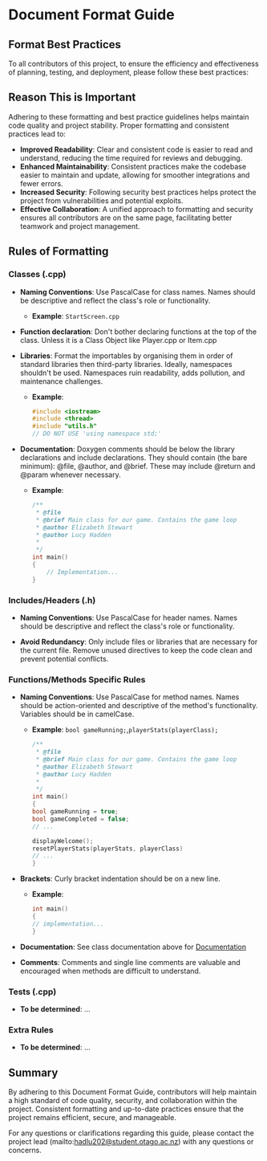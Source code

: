 # Document Format Guide

## Format Best Practices

To all contributors of this project, to ensure the efficiency and effectiveness of planning, testing, and deployment, please follow these best practices:

## Reason This is Important

Adhering to these formatting and best practice guidelines helps maintain code quality and project stability. Proper formatting and consistent practices lead to:
- **Improved Readability**: Clear and consistent code is easier to read and understand, reducing the time required for reviews and debugging.
- **Enhanced Maintainability**: Consistent practices make the codebase easier to maintain and update, allowing for smoother integrations and fewer errors.
- **Increased Security**: Following security best practices helps protect the project from vulnerabilities and potential exploits.
- **Effective Collaboration**: A unified approach to formatting and security ensures all contributors are on the same page, facilitating better teamwork and project management.

## Rules of Formatting

### Classes (.cpp)

- **Naming Conventions**: Use PascalCase for class names. Names should be descriptive and reflect the class's role or functionality.
  - **Example**: `StartScreen.cpp`
- **Function declaration**: Don't bother declaring functions at the top of the class. Unless it is a Class Object like Player.cpp or Item.cpp
  
- **Libraries**: Format the importables by organising them in order of standard libraries then third-party libraries. Ideally, namespaces shouldn't be used. Namespaces ruin readability, adds pollution, and maintenance challenges.
  - **Example**:
    ```cpp
    #include <iostream>
    #include <thread>
    #include "utils.h"
    // DO NOT USE 'using namespace std;'
    ```

- **Documentation**: Doxygen comments should be below the library declarations and include declarations. They should contain (the bare minimum): @file, @author, and @brief. These may include @return and @param whenever necessary.
  - **Example**:
    ```cpp
    /**
     * @file
     * @brief Main class for our game. Contains the game loop
     * @author Elizabeth Stewart
     * @author Lucy Hadden
     * 
     */
    int main()
    {
        // Implementation...
    }
    ```

### Includes/Headers (.h)

- **Naming Conventions**: Use PascalCase for header names. Names should be descriptive and reflect the class's role or functionality.

- **Avoid Redundancy**: Only include files or libraries that are necessary for the current file. Remove unused directives to keep the code clean and prevent potential conflicts.

### Functions/Methods Specific Rules

- **Naming Conventions**: Use PascalCase for method names. Names should be action-oriented and descriptive of the method's functionality. Variables should be in camelCase.
  
  - **Example**: `bool gameRunning;`,`playerStats(playerClass);`
    ```cpp
    /**
     * @file
     * @brief Main class for our game. Contains the game loop
     * @author Elizabeth Stewart
     * @author Lucy Hadden
     * 
     */
    int main()
    {
    bool gameRunning = true;
    bool gameCompleted = false;
    // ...

    displayWelcome();
    resetPlayerStats(playerStats, playerClass)
    // ...
    }
    ```

- **Brackets**: Curly bracket indentation should be on a new line.
  - **Example**: 
    ```cpp
    int main()
    {
    // implementation...
    }
    ```


- **Documentation**: See class documentation above for [Documentation](#classes-cpp)
  
- **Comments**: Comments and single line comments are valuable and encouraged when methods are difficult to understand.

### Tests (.cpp)

- **To be determined**: ...

### Extra Rules

- **To be determined**: ...

## Summary

By adhering to this Document Format Guide, contributors will help maintain a high standard of code quality, security, and collaboration within the project. Consistent formatting and up-to-date practices ensure that the project remains efficient, secure, and manageable.

For any questions or clarifications regarding this guide, please contact the project lead (mailto:hadlu202@student.otago.ac.nz) with any questions or concerns.